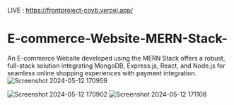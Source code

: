 LIVE : https://frontproject-coyb.vercel.app/

# E-commerce-Website-MERN-Stack-
An E-commerce Website developed using the MERN Stack offers a robust, full-stack solution integrating MongoDB, Express.js, React, and Node.js for seamless online shopping experiences with payment integration.
![Screenshot 2024-05-12 170959](https://github.com/Pradeep-62/E-commerce-Website-MERN-Stack-/assets/86191551/7f950200-bffa-4637-a39a-00c068d28e94)

![Screenshot 2024-05-12 170902](https://github.com/Pradeep-62/E-commerce-Website-MERN-Stack-/assets/86191551/de16d045-4d47-47fd-9108-3dac230d780a)
![Screenshot 2024-05-12 171108](https://github.com/Pradeep-62/E-commerce-Website-MERN-Stack-/assets/86191551/12694900-e741-49ea-bb72-250d7ce069fe)
